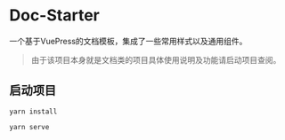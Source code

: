 # Doc-Starter
一个基于VuePress的文档模板，集成了一些常用样式以及通用组件。

> 由于该项目本身就是文档类的项目具体使用说明及功能请启动项目查阅。

## 启动项目
```shell
yarn install

yarn serve
```
